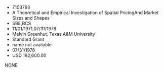 * 7103793
* A Theoretical and Empirical Investigation of Spatial PricingAnd Market Sizes and Shapes
* SBE,BCS
* 11/01/1971,07/31/1978
* Melvin Greenhut, Texas A&M University
* Standard Grant
*   name not available
* 07/31/1978
* USD 192,600.00

NONE